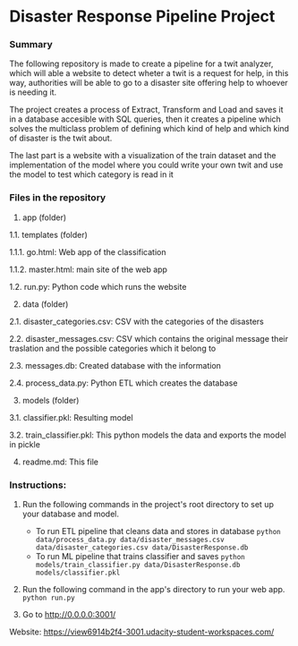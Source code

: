 # Disaster Response Pipeline Project

### Summary
The following repository is made to create a pipeline for a twit analyzer, which will able a website to detect wheter a twit is a request for help, in this way, authorities will be able to go to a disaster site offering help to whoever is needing it.

The project creates a process of Extract, Transform and Load and saves it in a database accesible with SQL queries, then it creates a pipeline which solves the multiclass problem of defining which kind of help and which kind of disaster is the twit about.

The last part is a website with a visualization of the train dataset and the implementation of the model where you could write your own twit and use the model to test which category is read in it

### Files in the repository
1. app (folder)

1.1. templates (folder)

1.1.1. go.html: Web app of the classification

1.1.2. master.html: main site of the web app

1.2. run.py: Python code which runs the website

2. data (folder)

2.1. disaster_categories.csv: CSV with the categories of the disasters

2.2. disaster_messages.csv: CSV which contains the original message their traslation and the possible categories which it belong to

2.3. messages.db: Created database with the information

2.4. process_data.py: Python ETL which creates the database

3. models (folder)

3.1. classifier.pkl: Resulting model

3.2. train_classifier.pkl: This python models the data and exports the model in pickle

4. readme.md: This file

### Instructions:
1. Run the following commands in the project's root directory to set up your database and model.

    - To run ETL pipeline that cleans data and stores in database
        `python data/process_data.py data/disaster_messages.csv data/disaster_categories.csv data/DisasterResponse.db`
    - To run ML pipeline that trains classifier and saves
        `python models/train_classifier.py data/DisasterResponse.db models/classifier.pkl`

2. Run the following command in the app's directory to run your web app.
    `python run.py`

3. Go to http://0.0.0.0:3001/

Website:
https://view6914b2f4-3001.udacity-student-workspaces.com/
